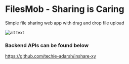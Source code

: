 # FilesMob - Sharing is Caring
Simple file sharing web app with drag and drop file upload

![alt text](https://github.com/techie-adarsh/filesmob/blob/main/images/Screenshot%20(403).png)

### Backend APIs can be found below
https://github.com/techie-adarsh/inshare-xy
